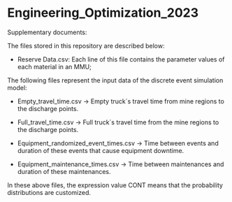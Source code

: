 # Engineering_Optimization_2023
Supplementary documents:

The files stored in this repository are described below:

- Reserve Data.csv: Each line of this file contains the parameter values of each material in an MMU;

The following files represent the input data of the discrete event simulation model:

- Empty_travel_time.csv -> Empty truck´s travel time from mine regions to the discharge points.

- Full_travel_time.csv -> Full truck´s travel time from the mine regions to the discharge points.

- Equipment_randomized_event_times.csv -> Time between events and duration of these events that cause equipment downtime.

- Equipment_maintenance_times.csv -> Time between maintenances and duration of these maintenances.

In these above files, the expression value CONT means that the probability distributions are customized.
